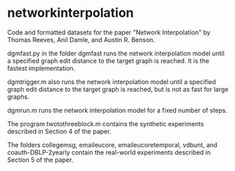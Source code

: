 # networkinterpolation
Code and formatted datasets for the paper "Network Interpolation" by Thomas Reeves, Anil Damle, and Austin R. Benson.

dgmfast.py in the folder dgmfast runs the network interpolation model until a specified graph edit distance to the target graph is reached. It is the fastest implementation.

dgmtrigger.m also runs the network interpolation model until a specified graph edit distance to the target graph is reached, but is not as fast for large graphs.

dgmrun.m runs the network interpolation model for a fixed number of steps.

The program twotothreeblock.m contains the synthetic experiments described in Section 4 of the paper.

The folders collegemsg, emaileucore, emaileucoretemporal, vdbunt, and coauth-DBLP-2yearly contain the real-world experiments described in Section 5 of the paper.
